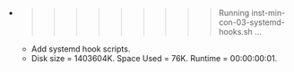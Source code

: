 * >>>>>>>>> Running inst-min-con-03-systemd-hooks.sh ...
  * Add systemd hook scripts.
  * Disk size = 1403604K. Space Used = 76K. Runtime = 00:00:00:01.
